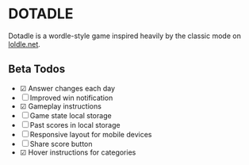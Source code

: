 # DOTADLE
Dotadle is a wordle-style game inspired heavily by the classic mode on [loldle.net](https://loldle.net/).

## Beta Todos
- &#9745; Answer changes each day
- &#9744; Improved win notification
- &#9745; Gameplay instructions
- &#9744; Game state local storage
- &#9744; Past scores in local storage
- &#9744; Responsive layout for mobile devices
- &#9744; Share score button
- &#9745; Hover instructions for categories
